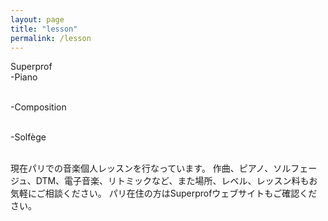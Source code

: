 ```yaml
---
layout: page
title: "lesson"
permalink: /lesson
---
```

<style>
  .video-container {
    position: relative;
    padding-bottom: 56.25%; /* 16:9 aspect ratio for video */
    height: 0;
    overflow: hidden;
  }

  .video-container iframe {
    position: absolute;
    top: 0;
    left: 0;
    width: 100%;
    height: 100%;
  }
</style>

Superprof<br>
-Piano<br>
  <a href="https://www.superprof.fr/niveaux-diplomee-master-pedagogie-composition-haute-ecole-suisse-enseignant-styles-musique"></a><br>
  
-Composition<br>
  <a href="https://www.superprof.fr/cours-composition-niveaux-diplomee-master-pedagogie-composition-haute-ecole-suisse-enseignant"></a><br>
  
-Solfège<br>
  <a href="https://www.superprof.fr/solfege-niveaux-diplomee-master-pedagogie-composition-haute-ecole-suisse-enseignant"></a><br>

現在パリでの音楽個人レッスンを行なっています。
作曲、ピアノ、ソルフェージュ、DTM、電子音楽、リトミックなど、また場所、レベル、レッスン料もお気軽にご相談ください。
パリ在住の方はSuperprofウェブサイトもご確認ください。
